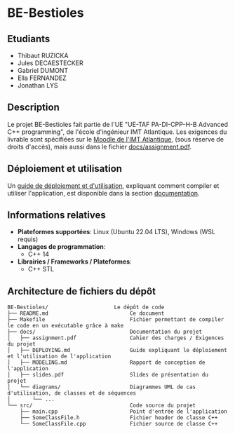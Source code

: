 # BE-Bestioles

## Etudiants
- Thibaut RUZICKA
- Jules DECAESTECKER
- Gabriel DUMONT
- Ella FERNANDEZ
- Jonathan LYS

## Description

Le projet BE-Bestioles fait partie de l'UE "UE-TAF PA-DI-CPP-H-B Advanced C++ programming",
de l'école d'ingénieur IMT Atlantique. Les exigences du livrable sont spécifiées sur le [Moodle de l'IMT Atlantique](https://moodle.imt-atlantique.fr/pluginfile.php/36084/mod_resource/content/1/BE.pdf),
(sous réserve de droits d'accès), mais aussi dans le fichier [docs/assignment.pdf](./docs/assignment.pdf).

## Déploiement et utilisation

Un [guide de déploiement et d'utilisation](./docs/DEPLOYING.md), expliquant comment compiler et utiliser l'application,
est disponible dans la section [documentation](./docs).

## Informations relatives

- **Plateformes supportées**: Linux (Ubuntu 22.04 LTS),  Windows (WSL requis)
- **Langages de programmation**:
    - C++ 14
- **Librairies / Frameworks / Plateformes**:
    - C++ STL

## Architecture de fichiers du dépôt

```
BE-Bestioles/                     Le dépôt de code
├── README.md                          Ce document
├── Makefile                           Fichier permettant de compiler le code en un exécutable grâce à make
├── docs/                              Documentation du projet
│   ├── assignment.pdf                 Cahier des charges / Exigences du projet
│   ├── DEPLOYING.md                   Guide expliquant le déploiement et l'utilisation de l'application
│   ├── MODELING.md                    Rapport de conception de l'application
│   ├── slides.pdf                     Slides de présentation du projet
│   └── diagrams/                      Diagrammes UML de cas d'utilisation, de classes et de séquences
│       └── ... 
└── src/                               Code source du projet
    ├── main.cpp                       Point d'entrée de l'application
    ├── SomeClassFile.h                Fichier header de classe C++
    └── SomeClassFile.cpp              Fichier source de classe C++
```


